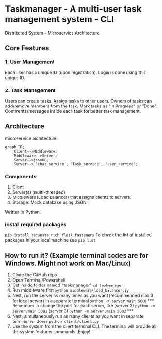 # Taskmanager - A multi-user task management system - CLI
Distributed System - Microservice Architecture

## Core Features

### 1. User Management
Each user has a unique ID (upon registration).
Login is done using this unique ID.

### 2. Task Management
Users can create tasks. 
Assign tasks to other users. Owners of tasks can add/remove members from the task.
Mark tasks as "In Progress" or "Done". 
Comments/messages inside each task for better task management.

## Architecture
microservice architecture
```mermaid
graph TD;
    Client-->Middleware;
    Middleware-->Server;
    Server-->jsonDB;
    Server--> 'chat_service', 'Task_service', 'user_service';
```

### Components:
1. Client 
2. Server(s) (multi-threaded)
3. Middleware (Load Balancer) that assigns clients to servers.
4. Storage: Mock database using JSON

Written in Python.

### install required packages
```pip install requests rich flask fasteners``` 
To check the list of installed packages in your local machine use ```pip list```

## How to run it? (Example terminal codes are for Windows. Might not work on Mac/Linux)
1. Clone the GitHub repo
2. Open Terminal/Powershell
3. Get inside folder named "taskmanager" ```cd taskmanager```
4. Run middleware first ```python middleware\load_balancer.py```
5. Next, run the server as many times as you want (recommended max 3 for local server) in a separate terminal ```python -m server.main 5000``` *** Remember to change the port for each server, like (server 2) ```python -m server.main 5001``` (server 3) ```python -m server.main 5002``` ***
6. Next, simultaneously run as many clients as you want in separate terminal windows ```python client/client.py```
7. Use the system from the client terminal CLI. The terminal will provide all the system features commands. Enjoy!